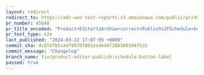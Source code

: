 ```yaml
---
layout: redirect
redirect_to: https://a8c-woo-test-reports.s3.amazonaws.com/public/pr/45848/e2e/index.html
pr_number: 45848
pr_title_encoded: "Product+Editor%3A+Show+correct+Publish%2FSchedule+button+label+when+timezone+is+behind+UTC+%28UTC-1%2C+UTC-4%2C+UTC-9%2C+etc.%29"
pr_test_type: e2e
last_published: "2024-03-22 17:07:05 +0000"
commit_sha: dc653fb5cadf9970f801eaded4f38b100194f632
commit_message: "Changelog"
branch_name: fix/product-editor-publish-schedule-button-label
passed: true
---
```


